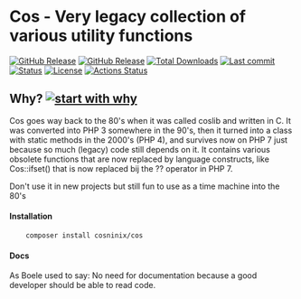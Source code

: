 # Cos - Very legacy collection of various utility functions
[![GitHub Release](https://img.shields.io/github/v/tag/rvwoens/cos.svg?style=flat)](//packagist.org/packages/cosninix/cos)
[![GitHub Release](https://img.shields.io/packagist/v/cosninix/cos.svg?style=flat)](//packagist.org/packages/cosninix/cos)
[![Total Downloads](https://poser.pugx.org/cosninix/cos/downloads)](//packagist.org/packages/cosninix/cos)
[![Last commit](https://img.shields.io/github/last-commit/rvwoens/cos)](https://github.com/rvwoens/cos)
[![Status](https://img.shields.io/badge/status-legacy-red)](https://github.com/rvwoens/cos)
[![License](https://poser.pugx.org/cosninix/cos/license)](//packagist.org/packages/cosninix/cos)
[![Actions Status](https://github.com/rvwoens/cos/workflows/Build/badge.svg)](https://github.com/rvwoens/cos/actions)


## Why? [![start with why](https://img.shields.io/badge/start%20with-why%3F-brightgreen.svg?style=flat)](http://www.ted.com/talks/simon_sinek_how_great_leaders_inspire_action)

Cos goes way back to the 80's when it was called coslib and written in C. It was converted into PHP 3 somewhere in the 90's, 
then it turned into a class with static methods in the 2000's (PHP 4), and survives now on PHP 7 just because so much (legacy) code still depends on it.
It contains various obsolete functions that are now replaced by language constructs, like Cos::ifset() that is now replaced bij the ?? operator in PHP 7.

Don't use it in new projects but still fun to use as a time machine into the 80's

#### Installation
```
    composer install cosninix/cos
```

#### Docs
As Boele used to say: No need for documentation because a good developer should be able to read code.


